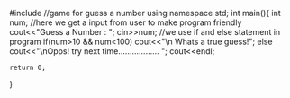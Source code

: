 #include <iostream>
//game for guess a number
using namespace std;
int main(){
	int num;
	//here we get a input from user to make program friendly
	cout<<"Guess a Number : ";
	cin>>num;
	//we use if and else statement in program
	if(num>10 && num<100)
	cout<<"\n Whats a true guess!";
	else
	cout<<"\nOpps! try next time.................. ";
	cout<<endl;
	
	return 0;
}
